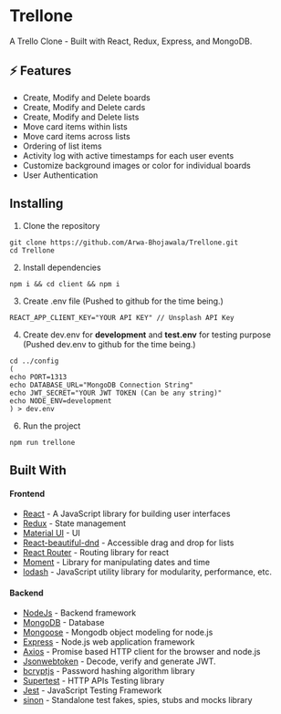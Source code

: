 # Trellone


A Trello Clone - Built with React, Redux, Express, and MongoDB.

## ⚡ Features
- Create, Modify and Delete boards
- Create, Modify and Delete cards
- Create, Modify and Delete lists
- Move card items within lists
- Move card items across lists
- Ordering of list items
- Activity log with active timestamps for each user events
- Customize background images or color for individual boards
- User Authentication

## Installing
1. Clone the repository
```
git clone https://github.com/Arwa-Bhojawala/Trellone.git
cd Trellone
```
2. Install dependencies
```
npm i && cd client && npm i
```
3. Create .env file (Pushed to github for the time being.)
```
REACT_APP_CLIENT_KEY="YOUR API KEY" // Unsplash API Key
```
4. Create dev.env for **development** and **test.env** for testing purpose (Pushed dev.env to github for the time being.)
```
cd ../config
(
echo PORT=1313
echo DATABASE_URL="MongoDB Connection String"
echo JWT_SECRET="YOUR JWT TOKEN (Can be any string)"
echo NODE_ENV=development
) > dev.env
```
6. Run the project
```
npm run trellone
```

## Built With
#### Frontend 
- [React](https://reactjs.org/) -  A JavaScript library for building user interfaces
- [Redux](https://redux.js.org/) - State management
- [Material UI](https://material-ui.com/) - UI
- [React-beautiful-dnd](https://github.com/atlassian/react-beautiful-dnd) - Accessible drag and drop for lists
- [React Router](https://reactrouter.com/) - Routing library for react
- [Moment](https://momentjs.com/) - Library for manipulating dates and time 
- [lodash](https://lodash.com/) - JavaScript utility library for modularity, performance, etc.
#### Backend 
- [NodeJs](https://nodejs.org/en/) - Backend framework
- [MongoDB](https://www.mongodb.com/) - Database
- [Mongoose](https://mongoosejs.com/) - Mongodb object modeling for node.js
- [Express](https://expressjs.com/) -  Node.js web application framework
- [Axios](https://github.com/axios/axios) - Promise based HTTP client for the browser and node.js
- [Jsonwebtoken](https://jwt.io/) - Decode, verify and generate JWT.
- [bcryptjs](https://www.npmjs.com/package/bcryptjs) - Password hashing algorithm library
- [Supertest](https://www.npmjs.com/package/supertest) - HTTP APIs Testing library
- [Jest](https://jestjs.io/) - JavaScript Testing Framework
- [sinon](https://sinonjs.org/) - Standalone test fakes, spies, stubs and mocks library
